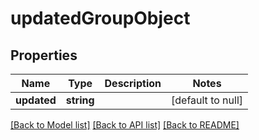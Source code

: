 # updatedGroupObject

## Properties
Name | Type | Description | Notes
------------ | ------------- | ------------- | -------------
**updated** | **string** |  | [default to null]

[[Back to Model list]](../README.md#documentation-for-models) [[Back to API list]](../README.md#documentation-for-api-endpoints) [[Back to README]](../README.md)


